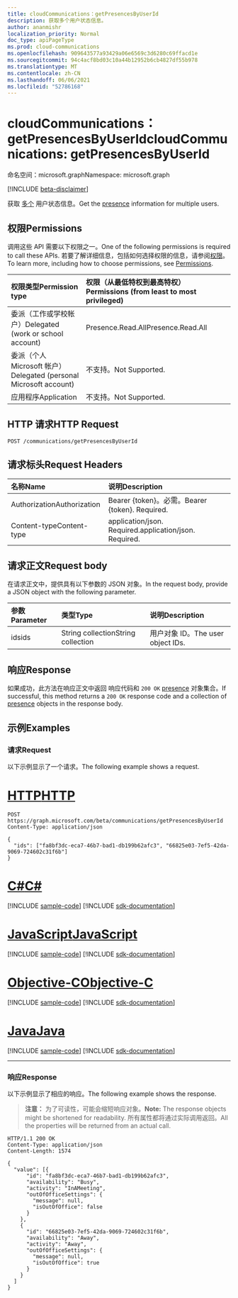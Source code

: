 ```yaml
---
title: cloudCommunications：getPresencesByUserId
description: 获取多个用户状态信息。
author: ananmishr
localization_priority: Normal
doc_type: apiPageType
ms.prod: cloud-communications
ms.openlocfilehash: 909643577a93429a06e6569c3d6280c69ffacd1e
ms.sourcegitcommit: 94c4acf8bd03c10a44b12952b6cb4827df55b978
ms.translationtype: MT
ms.contentlocale: zh-CN
ms.lasthandoff: 06/06/2021
ms.locfileid: "52786168"
---
```

# <a name="cloudcommunications-getpresencesbyuserid"></a><span data-ttu-id="63389-103">cloudCommunications：getPresencesByUserId</span><span class="sxs-lookup"><span data-stu-id="63389-103">cloudCommunications: getPresencesByUserId</span></span>

<span data-ttu-id="63389-104">命名空间：microsoft.graph</span><span class="sxs-lookup"><span data-stu-id="63389-104">Namespace: microsoft.graph</span></span>

[!INCLUDE [beta-disclaimer](../../includes/beta-disclaimer.md)]

<span data-ttu-id="63389-105">获取 [多个](../resources/presence.md) 用户状态信息。</span><span class="sxs-lookup"><span data-stu-id="63389-105">Get the [presence](../resources/presence.md) information for multiple users.</span></span>

## <a name="permissions"></a><span data-ttu-id="63389-106">权限</span><span class="sxs-lookup"><span data-stu-id="63389-106">Permissions</span></span>
<span data-ttu-id="63389-107">调用这些 API 需要以下权限之一。</span><span class="sxs-lookup"><span data-stu-id="63389-107">One of the following permissions is required to call these APIs.</span></span> <span data-ttu-id="63389-108">若要了解详细信息，包括如何选择权限的信息，请参阅[权限](/graph/permissions-reference)。</span><span class="sxs-lookup"><span data-stu-id="63389-108">To learn more, including how to choose permissions, see [Permissions](/graph/permissions-reference).</span></span>

| <span data-ttu-id="63389-109">权限类型</span><span class="sxs-lookup"><span data-stu-id="63389-109">Permission type</span></span> | <span data-ttu-id="63389-110">权限（从最低特权到最高特权）</span><span class="sxs-lookup"><span data-stu-id="63389-110">Permissions (from least to most privileged)</span></span>                  |
| :-------------- | :----------------------------------------------------------- |
| <span data-ttu-id="63389-111">委派（工作或学校帐户）</span><span class="sxs-lookup"><span data-stu-id="63389-111">Delegated (work or school account)</span></span>     | <span data-ttu-id="63389-112">Presence.Read.All</span><span class="sxs-lookup"><span data-stu-id="63389-112">Presence.Read.All</span></span>                         |
| <span data-ttu-id="63389-113">委派（个人 Microsoft 帐户）</span><span class="sxs-lookup"><span data-stu-id="63389-113">Delegated (personal Microsoft account)</span></span> | <span data-ttu-id="63389-114">不支持。</span><span class="sxs-lookup"><span data-stu-id="63389-114">Not Supported.</span></span>                         |
| <span data-ttu-id="63389-115">应用程序</span><span class="sxs-lookup"><span data-stu-id="63389-115">Application</span></span>                            | <span data-ttu-id="63389-116">不支持。</span><span class="sxs-lookup"><span data-stu-id="63389-116">Not Supported.</span></span>                                  |

## <a name="http-request"></a><span data-ttu-id="63389-117">HTTP 请求</span><span class="sxs-lookup"><span data-stu-id="63389-117">HTTP Request</span></span>
<!-- { "blockType": "ignored" } -->
```http
POST /communications/getPresencesByUserId
```

## <a name="request-headers"></a><span data-ttu-id="63389-118">请求标头</span><span class="sxs-lookup"><span data-stu-id="63389-118">Request Headers</span></span>
| <span data-ttu-id="63389-119">名称</span><span class="sxs-lookup"><span data-stu-id="63389-119">Name</span></span>          | <span data-ttu-id="63389-120">说明</span><span class="sxs-lookup"><span data-stu-id="63389-120">Description</span></span>               |
|:--------------|:--------------------------|
| <span data-ttu-id="63389-121">Authorization</span><span class="sxs-lookup"><span data-stu-id="63389-121">Authorization</span></span> | <span data-ttu-id="63389-p102">Bearer {token}。必需。</span><span class="sxs-lookup"><span data-stu-id="63389-p102">Bearer {token}. Required.</span></span> |
|<span data-ttu-id="63389-124">Content-type</span><span class="sxs-lookup"><span data-stu-id="63389-124">Content-type</span></span> | <span data-ttu-id="63389-p103">application/json. Required.</span><span class="sxs-lookup"><span data-stu-id="63389-p103">application/json. Required.</span></span> |


## <a name="request-body"></a><span data-ttu-id="63389-127">请求正文</span><span class="sxs-lookup"><span data-stu-id="63389-127">Request body</span></span>

<span data-ttu-id="63389-128">在请求正文中，提供具有以下参数的 JSON 对象。</span><span class="sxs-lookup"><span data-stu-id="63389-128">In the request body, provide a JSON object with the following parameter.</span></span>

| <span data-ttu-id="63389-129">参数</span><span class="sxs-lookup"><span data-stu-id="63389-129">Parameter</span></span>      | <span data-ttu-id="63389-130">类型</span><span class="sxs-lookup"><span data-stu-id="63389-130">Type</span></span>    |<span data-ttu-id="63389-131">说明</span><span class="sxs-lookup"><span data-stu-id="63389-131">Description</span></span>|
|:---------------|:--------|:----------|
|<span data-ttu-id="63389-132">ids</span><span class="sxs-lookup"><span data-stu-id="63389-132">ids</span></span>|<span data-ttu-id="63389-133">String collection</span><span class="sxs-lookup"><span data-stu-id="63389-133">String collection</span></span>|<span data-ttu-id="63389-134">用户对象 ID。</span><span class="sxs-lookup"><span data-stu-id="63389-134">The user object IDs.</span></span>|

## <a name="response"></a><span data-ttu-id="63389-135">响应</span><span class="sxs-lookup"><span data-stu-id="63389-135">Response</span></span>

<span data-ttu-id="63389-136">如果成功，此方法在响应正文中返回 响应代码和 `200 OK` [presence](../resources/presence.md) 对象集合。</span><span class="sxs-lookup"><span data-stu-id="63389-136">If successful, this method returns a `200 OK` response code and a collection of [presence](../resources/presence.md) objects in the response body.</span></span>


## <a name="examples"></a><span data-ttu-id="63389-137">示例</span><span class="sxs-lookup"><span data-stu-id="63389-137">Examples</span></span>

### <a name="request"></a><span data-ttu-id="63389-138">请求</span><span class="sxs-lookup"><span data-stu-id="63389-138">Request</span></span>
<span data-ttu-id="63389-139">以下示例显示了一个请求。</span><span class="sxs-lookup"><span data-stu-id="63389-139">The following example shows a request.</span></span>


# <a name="http"></a>[<span data-ttu-id="63389-140">HTTP</span><span class="sxs-lookup"><span data-stu-id="63389-140">HTTP</span></span>](#tab/http)
<!-- {
  "blockType": "request",
  "name": "get-presence-multiple-users"
}-->

```http
POST https://graph.microsoft.com/beta/communications/getPresencesByUserId
Content-Type: application/json

{
  "ids": ["fa8bf3dc-eca7-46b7-bad1-db199b62afc3", "66825e03-7ef5-42da-9069-724602c31f6b"]
}
```
# <a name="c"></a>[<span data-ttu-id="63389-141">C#</span><span class="sxs-lookup"><span data-stu-id="63389-141">C#</span></span>](#tab/csharp)
[!INCLUDE [sample-code](../includes/snippets/csharp/get-presence-multiple-users-csharp-snippets.md)]
[!INCLUDE [sdk-documentation](../includes/snippets/snippets-sdk-documentation-link.md)]

# <a name="javascript"></a>[<span data-ttu-id="63389-142">JavaScript</span><span class="sxs-lookup"><span data-stu-id="63389-142">JavaScript</span></span>](#tab/javascript)
[!INCLUDE [sample-code](../includes/snippets/javascript/get-presence-multiple-users-javascript-snippets.md)]
[!INCLUDE [sdk-documentation](../includes/snippets/snippets-sdk-documentation-link.md)]

# <a name="objective-c"></a>[<span data-ttu-id="63389-143">Objective-C</span><span class="sxs-lookup"><span data-stu-id="63389-143">Objective-C</span></span>](#tab/objc)
[!INCLUDE [sample-code](../includes/snippets/objc/get-presence-multiple-users-objc-snippets.md)]
[!INCLUDE [sdk-documentation](../includes/snippets/snippets-sdk-documentation-link.md)]

# <a name="java"></a>[<span data-ttu-id="63389-144">Java</span><span class="sxs-lookup"><span data-stu-id="63389-144">Java</span></span>](#tab/java)
[!INCLUDE [sample-code](../includes/snippets/java/get-presence-multiple-users-java-snippets.md)]
[!INCLUDE [sdk-documentation](../includes/snippets/snippets-sdk-documentation-link.md)]

---

### <a name="response"></a><span data-ttu-id="63389-145">响应</span><span class="sxs-lookup"><span data-stu-id="63389-145">Response</span></span>
<span data-ttu-id="63389-146">以下示例显示了相应的响应。</span><span class="sxs-lookup"><span data-stu-id="63389-146">The following example shows the response.</span></span>

> <span data-ttu-id="63389-147">**注意：** 为了可读性，可能会缩短响应对象。</span><span class="sxs-lookup"><span data-stu-id="63389-147">**Note:** The response objects might be shortened for readability.</span></span> <span data-ttu-id="63389-148">所有属性都将通过实际调用返回。</span><span class="sxs-lookup"><span data-stu-id="63389-148">All the properties will be returned from an actual call.</span></span>

<!-- {
  "blockType": "response",
  "name": "get-presence-multiple-users",
  "truncated": "true",
  "@odata.type": "microsoft.graph.presence"
}-->

```http
HTTP/1.1 200 OK
Content-Type: application/json
Content-Length: 1574

{
  "value": [{
      "id": "fa8bf3dc-eca7-46b7-bad1-db199b62afc3",
      "availability": "Busy",
      "activity": "InAMeeting",
      "outOfOfficeSettings": {
        "message": null,
        "isOutOfOffice": false
      }
    },
    {
      "id": "66825e03-7ef5-42da-9069-724602c31f6b",
      "availability": "Away",
      "activity": "Away",
      "outOfOfficeSettings": {
        "message": null,
        "isOutOfOffice": true
      }
    }
  ]
}
```

<!-- uuid: 8fcb5dbc-d5aa-4681-8e31-b001d5168d79
2015-10-25 14:57:30 UTC -->
<!--
{
  "type": "#page.annotation",
  "description": "List Presence Information",
  "keywords": "",
  "section": "documentation",
  "tocPath": "",
  "suppressions": [
  ]
}
-->


